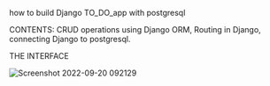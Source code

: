 
how to build Django TO_DO_app with postgresql

CONTENTS:
 CRUD operations using Django ORM,
 Routing in Django,
 connecting Django to postgresql.
 
 THE INTERFACE
 
 ![Screenshot 2022-09-20 092129](https://user-images.githubusercontent.com/105373083/191413219-3d02632d-8df7-4a09-a243-2d1f70b27af3.png)
